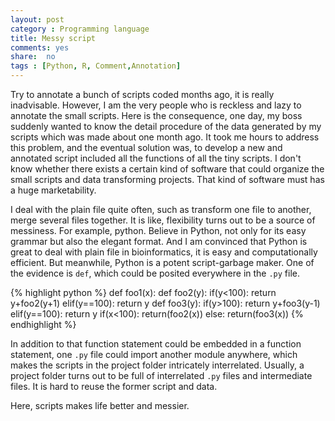 ```yaml
---
layout: post 
category : Programming language
title: Messy script
comments: yes
share:  no
tags : [Python, R, Comment,Annotation]
---
```

 
Try to annotate a bunch of scripts coded months ago, it is really inadvisable.
However, I am the very people who is reckless and lazy to annotate the small scripts.
Here is the consequence, one day, my boss suddenly wanted to know the detail procedure of the data generated by my scripts which was made about one month ago.
It took me hours to address this problem, and the eventual solution was, to develop a new and annotated script included all the functions of all the tiny scripts.
I don't know whether there exists a certain kind of software that could organize the small scripts and data transforming projects.
That kind of software must has a huge marketability.

I deal with the plain file quite often, such as transform one file to another, merge several files together.
It is like, flexibility turns out to be a source of messiness.
For example, python. 
Believe in Python, not only for its easy grammar but also the elegant format.
And I am convinced that Python is great to deal with plain file in bioinformatics, it is easy and computationally efficient. 
But meanwhile, Python is a potent script-garbage maker.
One of the evidence is `def`, which could be posited everywhere in the `.py` file.

{% highlight python  %}
def foo1(x):
	def foo2(y):
		if(y<100):
			return y+foo2(y+1)
		elif(y==100):
			return y
	def foo3(y):
		if(y>100):
			return y+foo3(y-1)
		elif(y==100):
			return y
	if(x<100):
		return(foo2(x))
	else:
		return(foo3(x))
{% endhighlight %}

In addition to that function statement could be embedded in a function statement, one `.py` file could import another module anywhere, which makes the scripts in the project folder intricately interrelated.
Usually, a project folder turns out to be full of interrelated `.py` files and intermediate files.
It is hard to reuse the former script and data.

Here, scripts makes life better and messier. 
